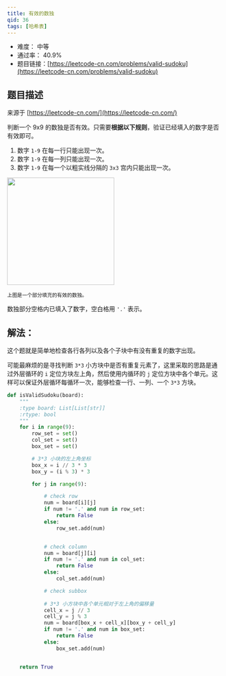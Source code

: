 ```yaml
---
title: 有效的数独
qid: 36
tags: [哈希表]
---
```



- 难度： 中等
- 通过率： 40.9%
- 题目链接：[https://leetcode-cn.com/problems/valid-sudoku](https://leetcode-cn.com/problems/valid-sudoku)


## 题目描述

来源于 [https://leetcode-cn.com/](https://leetcode-cn.com/)

<p>判断一个&nbsp;9x9 的数独是否有效。只需要<strong>根据以下规则</strong>，验证已经填入的数字是否有效即可。</p>

<ol>
	<li>数字&nbsp;<code>1-9</code>&nbsp;在每一行只能出现一次。</li>
	<li>数字&nbsp;<code>1-9</code>&nbsp;在每一列只能出现一次。</li>
	<li>数字&nbsp;<code>1-9</code>&nbsp;在每一个以粗实线分隔的&nbsp;<code>3x3</code>&nbsp;宫内只能出现一次。</li>
</ol>

<p><img src="https://upload.wikimedia.org/wikipedia/commons/thumb/f/ff/Sudoku-by-L2G-20050714.svg/250px-Sudoku-by-L2G-20050714.svg.png" style="height: 250px; width: 250px;"></p>

<p><small>上图是一个部分填充的有效的数独。</small></p>

<p>数独部分空格内已填入了数字，空白格用&nbsp;<code>&#39;.&#39;</code>&nbsp;表示。</p>


## 解法：

这个题就是简单地检查各行各列以及各个子块中有没有重复的数字出现。

可能最麻烦的是寻找判断 `3*3` 小方块中是否有重复元素了，这里采取的思路是通过外层循环的 `i` 定位方块左上角，然后使用内循环的 `j` 定位方块中各个单元。这样可以保证外层循环每循环一次，能够检查一行、一列、一个 `3*3` 方块。

```python
def isValidSudoku(board):
    """
    :type board: List[List[str]]
    :rtype: bool
    """
    for i in range(9):
        row_set = set()
        col_set = set()
        box_set = set()

        # 3*3 小块的左上角坐标
        box_x = i // 3 * 3
        box_y = (i % 3) * 3

        for j in range(9):

            # check row
            num = board[i][j]
            if num != '.' and num in row_set:
                return False
            else:
                row_set.add(num)


            # check column
            num = board[j][i]
            if num != '.' and num in col_set:
                return False
            else:
                col_set.add(num)

            # check subbox
            
            # 3*3 小方块中各个单元相对于左上角的偏移量
            cell_x = j // 3
            cell_y = j % 3
            num = board[box_x + cell_x][box_y + cell_y]
            if num != '.' and num in box_set:
                return False
            else:
                box_set.add(num)


    return True
```
